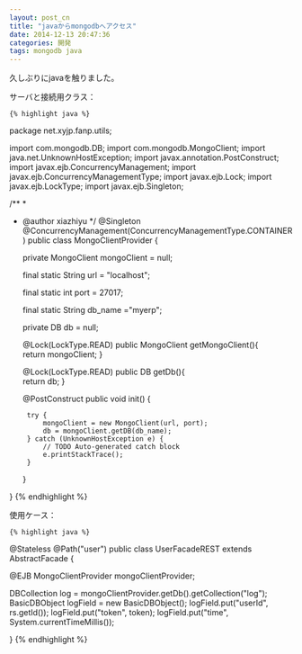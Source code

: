 ```yaml
---
layout: post_cn
title: "javaからmongodbへアクセス"
date: 2014-12-13 20:47:36
categories: 開発
tags: mongodb java
---
```


久しぶりにjavaを触りました。

サーバと接続用クラス：

    {% highlight java %}
package net.xyjp.fanp.utils;

import com.mongodb.DB;
import com.mongodb.MongoClient;
import java.net.UnknownHostException;
import javax.annotation.PostConstruct;
import javax.ejb.ConcurrencyManagement;
import javax.ejb.ConcurrencyManagementType;
import javax.ejb.Lock;
import javax.ejb.LockType;
import javax.ejb.Singleton;

/**
 *
 * @author xiazhiyu
 */
@Singleton
@ConcurrencyManagement(ConcurrencyManagementType.CONTAINER)
public class MongoClientProvider {
   
    private MongoClient mongoClient = null;
    
    final static String url = "localhost";
    
    final static int port = 27017;
    
    final static String db_name ="myerp";
    
    private DB db = null;
    
    @Lock(LockType.READ)
    public MongoClient getMongoClient(){    
        return mongoClient;
    }
    
    @Lock(LockType.READ)
    public DB getDb(){    
        return db;
    }
    
    @PostConstruct
    public void init() {

        try {
            mongoClient = new MongoClient(url, port);
            db = mongoClient.getDB(db_name);
        } catch (UnknownHostException e) {
            // TODO Auto-generated catch block
            e.printStackTrace();
        }        
    }   
    
}
    {% endhighlight %}

使用ケース：


    {% highlight java %}
@Stateless
@Path("user")
public class UserFacadeREST extends AbstractFacade<User> {
  
  @EJB
  MongoClientProvider mongoClientProvider;

  DBCollection log = mongoClientProvider.getDb().getCollection("log");
  BasicDBObject logField = new BasicDBObject();
  logField.put("userId", rs.getId());
  logField.put("token", token);
  logField.put("time", System.currentTimeMillis());

}
    {% endhighlight %}


